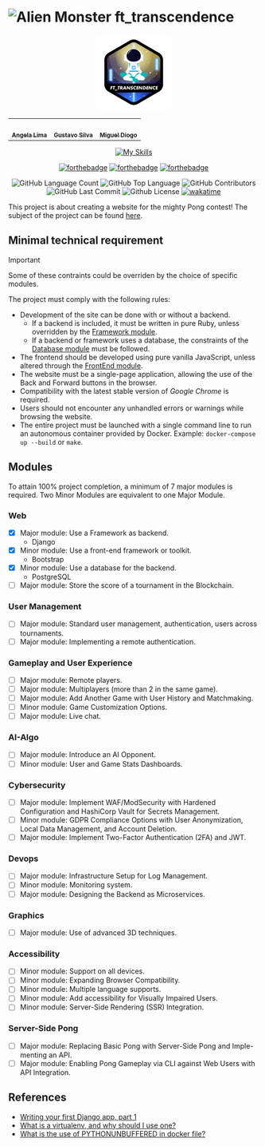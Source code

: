 # <img src="https://raw.githubusercontent.com/Tarikul-Islam-Anik/Animated-Fluent-Emojis/master/Emojis/Smilies/Alien%20Monster.png" alt="Alien Monster" width="25" height="25" /> ft_transcendence

<div align=center>
  
  ![badge](https://raw.githubusercontent.com/angelamcosta/angelamcosta/main/42_badges/ft_transcendencen.png)

  <table>
  <tr>
    <td align="center"><a href="https://github.com/angelamcosta"><img src="https://avatars.githubusercontent.com/u/14792447?v=4?s=100" width="100px;" alt=""/><br /><sub><b>Angela Lima</b></sub></a><br /><a href="https://github.com/angelamcosta" title="Angela Lima"></a></td>
    <td align="center"><a href="https://github.com/gcssilva"><img src="https://avatars.githubusercontent.com/u/108615291?v=4" width="100px;" alt=""/><br /><sub><b>Gustavo Silva</b></sub></a><br /><a href="https://github.com/gcssilva" title="Gustavo Silva"></a></td>
    <td align="center"><a href="http://github.com/mgdiogo"><img src="https://avatars.githubusercontent.com/u/109535612?v=4?s=100" width="100px;" alt=""/><br /><sub><b>Miguel Diogo</b></sub></a><br /><a href="https://github.com/mgdiogo/" title="Miguel Diogo"></a></td>
  </tr>
</table>

[![My Skills](https://skillicons.dev/icons?i=bootstrap,docker,django,python,postgres,bash&theme=dark)](https://skillicons.dev)


[![forthebadge](https://forthebadge.com/images/badges/docker-container.svg)](https://forthebadge.com) [![forthebadge](https://forthebadge.com/images/badges/made-with-love__.svg)](https://forthebadge.com) [![forthebadge](https://forthebadge.com/images/badges/made-with-python.svg)](https://forthebadge.com) 

</div>

<div align=center>

  <img alt="GitHub Language Count" src="https://img.shields.io/github/languages/count/angelamcosta/ft_transcendence" /> <img alt="GitHub Top Language" src="https://img.shields.io/github/languages/top/angelamcosta/ft_transcendence" /> <img alt="GitHub Contributors" src="https://img.shields.io/github/contributors/angelamcosta/ft_transcendence" /> <img alt="GitHub Last Commit" src="https://img.shields.io/github/last-commit/angelamcosta/ft_transcendence" /> <img alt="Github License" src="https://img.shields.io/github/license/angelamcosta/ft_transcendence" /> <a href="https://wakatime.com/badge/user/0c29d5b3-c30b-4e1a-ad07-2da3bd4f7e05/project/ae9b77b3-210d-4f50-a73b-4cf4ac753c11"><img src="https://wakatime.com/badge/user/0c29d5b3-c30b-4e1a-ad07-2da3bd4f7e05/project/ae9b77b3-210d-4f50-a73b-4cf4ac753c11.svg" alt="wakatime"></a>

</div>

This project is about creating a website for the mighty Pong contest! The subject of the project can be found [here](https://raw.githubusercontent.com/angelamcosta/ft_transcendence/main/en.subject.pdf).

## Minimal technical requirement

> [!IMPORTANT]  
> Some of these contraints could be overriden by the choice of specific modules.

The project must comply with the following rules:

- Development of the site can be done with or without a backend.
  - If a backend is included, it must be written in pure Ruby, unless overridden by the [Framework module](#web).
  - If a backend or framework uses a database, the constraints of the [Database module](#web) must be followed.
- The frontend should be developed using pure vanilla JavaScript, unless altered through the [FrontEnd module](#web).
- The website must be a single-page application, allowing the use of the Back and Forward buttons in the browser.
- Compatibility with the latest stable version of _Google Chrome_ is required.
- Users should not encounter any unhandled errors or warnings while browsing the website.
- The entire project must be launched with a single command line to run an autonomous container provided by Docker. Example: `docker-compose up --build` or `make`.

## Modules

To attain 100% project completion, a minimum of 7 major modules is required. Two Minor Modules are equivalent to one Major Module.

### Web
- [x] Major module: Use a Framework as backend.
    - Django
- [x] Minor module: Use a front-end framework or toolkit.
    - Bootstrap
- [x] Minor module: Use a database for the backend.
    - PostgreSQL 
- [ ] Major module: Store the score of a tournament in the Blockchain.

### User Management
- [ ] Major module: Standard user management, authentication, users across tournaments.
- [ ] Major module: Implementing a remote authentication.

### Gameplay and User Experience
- [ ] Major module: Remote players.
- [ ] Major module: Multiplayers (more than 2 in the same game).
- [ ] Major module: Add Another Game with User History and Matchmaking.
- [ ] Minor module: Game Customization Options.
- [ ] Major module: Live chat.

### AI-Algo
- [ ] Major module: Introduce an AI Opponent.
- [ ] Minor module: User and Game Stats Dashboards.

### Cybersecurity
- [ ] Major module: Implement WAF/ModSecurity with Hardened Configuration and HashiCorp Vault for Secrets Management.
- [ ] Minor module: GDPR Compliance Options with User Anonymization, Local Data Management, and Account Deletion.
- [ ] Major module: Implement Two-Factor Authentication (2FA) and JWT.

### Devops
- [ ] Major module: Infrastructure Setup for Log Management.
- [ ] Minor module: Monitoring system.
- [ ] Major module: Designing the Backend as Microservices.

### Graphics
- [ ] Major module: Use of advanced 3D techniques.

### Accessibility
- [ ] Minor module: Support on all devices.
- [ ] Minor module: Expanding Browser Compatibility.
- [ ] Minor module: Multiple language supports.
- [ ] Minor module: Add accessibility for Visually Impaired Users.
- [ ] Minor module: Server-Side Rendering (SSR) Integration.

### Server-Side Pong
- [ ] Major module: Replacing Basic Pong with Server-Side Pong and Imple-
menting an API.
- [ ] Major module: Enabling Pong Gameplay via CLI against Web Users with
API Integration.

## References
- [Writing your first Django app, part 1](https://docs.djangoproject.com/en/5.0/intro/tutorial01/)
- [What is a virtualenv, and why should I use one?](https://stackoverflow.com/questions/41972261/what-is-a-virtualenv-and-why-should-i-use-one)
- [What is the use of PYTHONUNBUFFERED in docker file?](https://stackoverflow.com/questions/59812009/what-is-the-use-of-pythonunbuffered-in-docker-file)